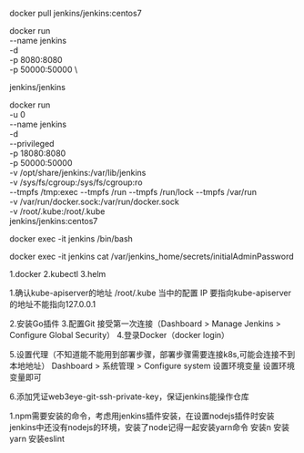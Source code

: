 docker pull jenkins/jenkins:centos7

docker run \
  --name jenkins \
  -d \
  -p 8080:8080 \
  -p 50000:50000 \
  <!-- -v jenkins-data:/var/jenkins_home \ -->
jenkins/jenkins

docker run \
  -u 0\
  --name jenkins \
  -d \
  --privileged \
  -p 18080:8080 \
  -p 50000:50000 \
  -v /opt/share/jenkins:/var/lib/jenkins   \
  -v /sys/fs/cgroup:/sys/fs/cgroup:ro      \
  --tmpfs /tmp:exec --tmpfs /run --tmpfs /run/lock --tmpfs /var/run \
  -v /var/run/docker.sock:/var/run/docker.sock  \
  -v /root/.kube:/root/.kube  \
  jenkins/jenkins:centos7

docker exec -it jenkins /bin/bash

docker exec -it jenkins cat /var/jenkins_home/secrets/initialAdminPassword

<!-- 构建jenkins已安装工具 -->
1.docker
2.kubectl
3.helm

<!-- 部署完jenkins需要做的步骤 -->
1.确认kube-apiserver的地址
/root/.kube 当中的配置 IP 要指向kube-apiserver的地址不能指向127.0.0.1

2.安装Go插件
3.配置Git 接受第一次连接（Dashboard > Manage Jenkins > Configure Global Security）
4.登录Docker（docker login）

5.设置代理（不知道能不能用到部署步骤，部署步骤需要连接k8s,可能会连接不到本地地址）
Dashboard > 系统管理 > Configure system 设置环境变量 设置环境变量即可

6.添加凭证web3eye-git-ssh-private-key，保证jenkins能操作仓库
<!-- 还需处理的问题 -->
1.npm需要安装的命令，考虑用jenkins插件安装，在设置nodejs插件时安装
jenkins中还没有nodejs的环境，安装了node记得一起安装yarn命令
安装n
安装yarn
安装eslint

